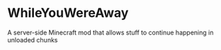 # WhileYouWereAway
A server-side Minecraft mod that allows stuff to continue happening in unloaded chunks
